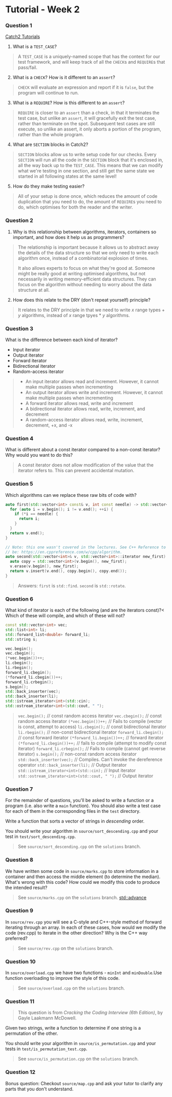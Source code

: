 # Tutorial - Week 2

### Question 1

[Catch2 Tutorials](https://github.com/catchorg/Catch2/blob/devel/docs/tutorial.md#test-cases-and-sections)

1. What is a `TEST_CASE`?

> A `TEST_CASE` is a uniquely-named scope that has the context for our test framework, and will keep track of all the `CHECK`s and `REQUIRE`s that pass/fail.

2. What is a `CHECK`? How is it different to an `assert`?

> `CHECK` will evaluate an expression and report if it is `false`, but the program will continue to run.

3. What is a `REQUIRE`? How is this different to an `assert`?

> `REQUIRE` is closer to an `assert` than a check, in that it terminates the test case, but unlike an `assert`, it will gracefully exit the test case, rather than terminate on the spot. Subsequent test cases are still execute, so unlike an assert, it only aborts a portion of the program, rather than the whole program.

4. What are `SECTION` blocks in Catch2?

> `SECTION` blocks allow us to write setup code for our checks. Every `SECTION` will run all the code in the `SECTION` block that it's enclosed in, all the way back up to the `TEST_CASE`. This means that we can modify what we're testing in one section, and still get the same state we started in all following states at the same level!

5. How do they make testing easier?

> All of your setup is done once, which reduces the amount of code duplication that you need to do, the amount of `REQUIRE`s you need to do, which optimises for both the reader and the writer.

### Question 2

1. Why is this relationship between algorithms, iterators, containers so important, and how does it help us as programmers?

> The relationship is important because it allows us to abstract away the details of the data structure so that we only need to write each algorithm once, instead of a combinatorial explosion of times.
>
> It also allows experts to focus on what they're good at. Someone might be really good at writing optimised algorithms, but not necessarily in writing memory-efficient data structures. They can focus on the algorithm without needing to worry about the data structure at all.

2. How does this relate to the DRY (don't repeat yourself) principle?

> It relates to the DRY principle in that we need to write _x_ range types + _y_ algorithms, instead of _x_ range tpyes * _y_ algorithms.

### Question 3

What is the difference between each kind of iterator?
<ul>
  <li>Input iterator</li>
  <li>Output iterator</li>
  <li>Forward iterator</li>
  <li>Bidirectional iterator</li>
  <li>Random-access iterator</li>
</ul>

> - An input iterator allows read and increment. However, it cannot make multiple passes when incrementing</li>
> - An output iterator allows write and increment. However, it cannot make multiple passes when incrementing</li>
> - A forward iterator allows read, write and increment</li>
> - A bidirectional iterator allows read, write, increment, and decrement</li>
> - A random-access iterator allows read, write, increment, decrement, +x, and -x</li>

### Question 4

What is different about a const iterator compared to a non-const iterator? Why would you want to do this?

> A const iterator does not allow modification of the value that the iterator refers to. This can prevent accidental mutation.

### Question 5

Which algorithms can we replace these raw bits of code with?

```cpp
auto first(std::vector<int> const& v, int const needle) -> std::vector<int>::iterator {
  for (auto i = v.begin(); i != v.end(); ++i) {
    if (*i == needle) {
      return i;
    }
  }
  return v.end();
}

// Note: this one wasn't covered in the lectures. See C++ Reference to get an idea of what it might
// be: https://en.cppreference.com/w/cpp/algorithm.
auto second(std::vector<int>& v, std::vector<int>::iterator new_first) -> std::vector<int>::const_iterator {
  auto copy = std::vector<int>(v.begin(), new_first);
  v.erase(v.begin(), new_first);
  return v.insert(v.end(), copy.begin(), copy.end());
}
```

> Answers:
> `first` is `std::find`.
> `second` is `std::rotate`.

### Question 6

What kind of iterator is each of the following (and are the iterators const)?<
Which of these will compile, and which of these will not?

```cpp
const std::vector<int> vec;
std::list<int> li;
std::forward_list<double> forward_li;
std::string s;

vec.begin();
vec.cbegin();
(*vec.begin())++;
li.cbegin();
li.rbegin();
forward_li.cbegin();
(*forward_li.cbegin())++;
forward_li.crbegin();
s.begin();
std::back_inserter(vec);
std::back_inserter(li);
std::istream_iterator<int>(std::cin);
std::ostream_iterator<int>(std::cout, " ");
```

 > `vec.begin();`  // const random access iterator
 > `vec.cbegin();`  // const random access iterator
 > `(*vec.begin())++;`  // Fails to compile (vector is const, attempt to access)
 > `li.cbegin();`  // const bidirectional iterator
 > `li.rbegin();`  // non-const bidirectional iterator
 > `forward_li.cbegin();`  // const forward iterator
 > `(*forward_li.begin())++;`  // forward iterator
 > `(*forward_li.cbegin())++;`  // fails to compile (attempt to modify const iterator)
 > `forward_li.crbegin();`  // Fails to compile (cannot get reverse iterator)
 > `s.begin();`  // non-const random access iterator
 > `std::back_inserter(vec);`  // Compiles. Can't invoke the dereference operator
 > `std::back_inserter(li);`  // Output iterator
 > `std::istream_iterator<int>(std::cin);`  // Input iterator
 > `std::ostream_iterator<int>(std::cout, " ");`  // Output iterator

### Question 7

For the remainder of questions, you'll be asked to write a function or a program (i.e. also write a `main` function). You should also write a test case for each of them in the corresponding files in the `test` directory.

Write a function that sorts a vector of strings in _descending_ order.

You should write your algorithm in `source/sort_descending.cpp` and your test in `test/sort_descending.cpp`.

> See `source/sort_descending.cpp` on the `solutions` branch.

### Question 8

We have written some code in `source/marks.cpp` to store information in a container and then access the middle element (to determine the median). What's wrong with this code? How could we modify this code to produce the intended result?

> See `source/marks.cpp` on the `solutions` branch.
> [std::advance](https://en.cppreference.com/w/cpp/iterator/advance)

### Question 9

In `source/rev.cpp` you will see a C-style and C++-style method of forward iterating through an array. In each of these cases, how would we modify the code (rev.cpp) to iterate in the other direction? Why is the C++ way preferred?

> See `source/rev.cpp` on the `solutions` branch.

### Question 10

In `source/overload.cpp` we have two functions - `minInt` and `minDouble`.Use function overloading to improve the style of this code.

> See `source/overload.cpp` on the `solutions` branch.

### Question 11

> This question is from _Cracking the Coding Interview (6th Edition)_, by Gayle Laakmann McDowell.

Given two strings, write a function to determine if one string is a permutation of the other.

You should write your algorithm in `source/is_permutation.cpp` and your tests in
`test/is_permutation_test.cpp`.

> See `source/is_permutation.cpp` on the `solutions` branch.

### Question 12

Bonus question: Checkout `source/map.cpp` and ask your tutor to clarify any parts that you don't understand.